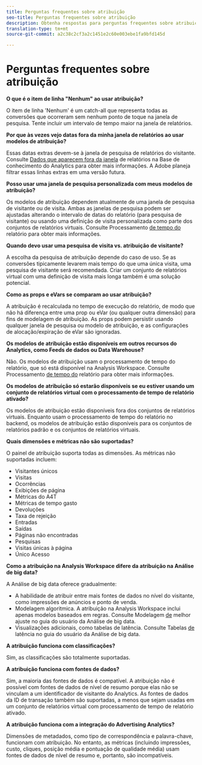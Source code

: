 ```yaml
---
title: Perguntas frequentes sobre atribuição
seo-title: Perguntas frequentes sobre atribuição
description: Obtenha respostas para perguntas frequentes sobre atribuição.
translation-type: tm+mt
source-git-commit: a2c38c2cf3a2c1451e2c60e003ebe1fa9bfd145d

---
```



# Perguntas frequentes sobre atribuição

**O que é o item de linha "Nenhum" ao usar atribuição?**

O item de linha 'Nenhum' é um catch-all que representa todas as conversões que ocorreram sem nenhum ponto de toque na janela de pesquisa. Tente incluir um intervalo de tempo maior na janela de relatórios.

**Por que às vezes vejo datas fora da minha janela de relatórios ao usar modelos de atribuição?**

Essas datas extras devem-se à janela de pesquisa de relatórios do visitante. Consulte [Dados que aparecem fora da janela](https://helpx.adobe.com/analytics/kb/data-appearing-outside-reporting-window.html) de relatórios na Base de conhecimento do Analytics para obter mais informações. A Adobe planeja filtrar essas linhas extras em uma versão futura.

**Posso usar uma janela de pesquisa personalizada com meus modelos de atribuição?**

Os modelos de atribuição dependem atualmente de uma janela de pesquisa de visitante ou de visita. Ambas as janelas de pesquisa podem ser ajustadas alterando o intervalo de datas do relatório (para pesquisa de visitante) ou usando uma definição de visita personalizada como parte dos conjuntos de relatórios virtuais. Consulte Processamento [de tempo do](../../../../components/vrs/vrs-report-time-processing.md) relatório para obter mais informações.

**Quando devo usar uma pesquisa de visita vs. atribuição de visitante?**

A escolha da pesquisa de atribuição depende do caso de uso. Se as conversões tipicamente levarem mais tempo do que uma única visita, uma pesquisa de visitante será recomendada. Criar um conjunto de relatórios virtual com uma definição de visita mais longa também é uma solução potencial.

**Como as props e eVars se comparam ao usar atribuição?**

A atribuição é recalculada no tempo de execução do relatório, de modo que não há diferença entre uma prop ou eVar (ou qualquer outra dimensão) para fins de modelagem de atribuição. As props podem persistir usando qualquer janela de pesquisa ou modelo de atribuição, e as configurações de alocação/expiração de eVar são ignoradas.

**Os modelos de atribuição estão disponíveis em outros recursos do Analytics, como Feeds de dados ou Data Warehouse?**

Não. Os modelos de atribuição usam o processamento de tempo do relatório, que só está disponível na Analysis Workspace. Consulte Processamento [de tempo do](../../../../components/vrs/vrs-report-time-processing.md) relatório para obter mais informações.

**Os modelos de atribuição só estarão disponíveis se eu estiver usando um conjunto de relatórios virtual com o processamento de tempo de relatório ativado?**

Os modelos de atribuição estão disponíveis fora dos conjuntos de relatórios virtuais. Enquanto usam o processamento de tempo do relatório no backend, os modelos de atribuição estão disponíveis para os conjuntos de relatórios padrão e os conjuntos de relatórios virtuais.

**Quais dimensões e métricas não são suportadas?**

O painel de atribuição suporta todas as dimensões. As métricas não suportadas incluem:

* Visitantes únicos
* Visitas
* Ocorrências
* Exibições de página
* Métricas do A4T
* Métricas de tempo gasto
* Devoluções
* Taxa de rejeição
* Entradas
* Saídas
* Páginas não encontradas
* Pesquisas
* Visitas únicas à página
* Único Acesso

**Como a atribuição na Analysis Workspace difere da atribuição na Análise de big data?**

A Análise de big data oferece gradualmente:

* A habilidade de atribuir entre mais fontes de dados no nível do visitante, como impressões de anúncios e ponto de venda.
* Modelagem algoritmica. A atribuição na Analysis Workspace inclui apenas modelos baseados em regras. Consulte Modelagem [de](https://marketing.adobe.com/resources/help/en_US/insight/client/c_attrib_algorithmic.html) melhor ajuste no guia do usuário da Análise de big data.
* Visualizações adicionais, como tabelas de latência. Consulte Tabelas [de](https://marketing.adobe.com/resources/help/en_US/insight/client/c_lat_tbls.html) latência no guia do usuário da Análise de big data.

**A atribuição funciona com classificações?**

Sim, as classificações são totalmente suportadas.

**A atribuição funciona com fontes de dados?**

Sim, a maioria das fontes de dados é compatível. A atribuição não é possível com fontes de dados de nível de resumo porque elas não se vinculam a um identificador de visitante do Analytics. As fontes de dados da ID de transação também são suportadas, a menos que sejam usadas em um conjunto de relatórios virtual com processamento de tempo de relatório ativado.

**A atribuição funciona com a integração do Advertising Analytics?**

Dimensões de metadados, como tipo de correspondência e palavra-chave, funcionam com atribuição. No entanto, as métricas (incluindo impressões, custo, cliques, posição média e pontuação de qualidade média) usam fontes de dados de nível de resumo e, portanto, são incompatíveis.
